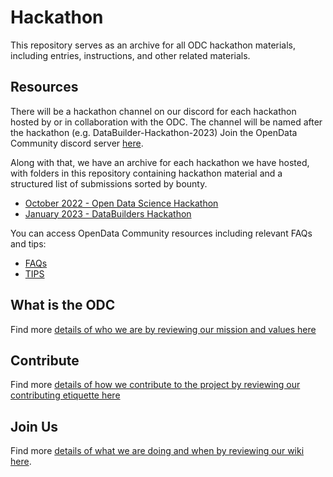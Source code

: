 # Hackathon

This repository serves as an archive for all ODC hackathon materials, including entries, instructions, and other related materials.

## Resources

There will be a hackathon channel on our discord for each hackathon hosted by or in collaboration with the ODC. The channel will be named after the hackathon (e.g. DataBuilder-Hackathon-2023)
Join the OpenData Community discord server [here](https://discord.gg/fmcSubzNwv).

Along with that, we have an archive for each hackathon we have hosted, with folders in this repository containing hackathon material and a structured list of submissions sorted by bounty.

- [October 2022 - Open Data Science Hackathon](October%202022%20-%20Open%20Data%20Science%20Hackathon.md)
- [January 2023 - DataBuilders Hackathon](January%202023%20-%20DataBuilders%20Hackathon.md)

You can access OpenData Community resources including relevant FAQs and tips:

- [FAQs](https://opendataforweb3.github.io/docs/faq/)
- [TIPS](https://github.com/OpenDataforWeb3/Resources/)

## What is the ODC

Find more [details of who we are by reviewing our mission and values here](https://github.com/OpenDataforWeb3)

## Contribute

Find more [details of how we contribute to the project by reviewing our contributing etiquette here](/CONTRIBUTING.md)

## Join Us

Find more [details of what we are doing and when by reviewing our wiki here](https://github.com/OpenDataforWeb3/Resources/wiki).
